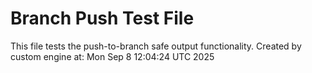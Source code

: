 # Branch Push Test File
This file tests the push-to-branch safe output functionality.
Created by custom engine at: Mon Sep  8 12:04:24 UTC 2025
